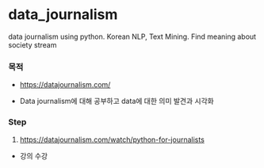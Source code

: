 # data_journalism
data journalism using python. Korean NLP, Text Mining. Find meaning about society stream


### 목적 
- https://datajournalism.com/


- Data journalism에 대해 공부하고 data에 대한 의미 발견과 시각화


### Step

1. https://datajournalism.com/watch/python-for-journalists
  - 강의 수강
  
  
